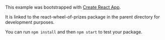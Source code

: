 This example was bootstrapped with [Create React App](https://github.com/facebook/create-react-app).

It is linked to the react-wheel-of-prizes package in the parent directory for development purposes.

You can run `npm install` and then `npm start` to test your package.
